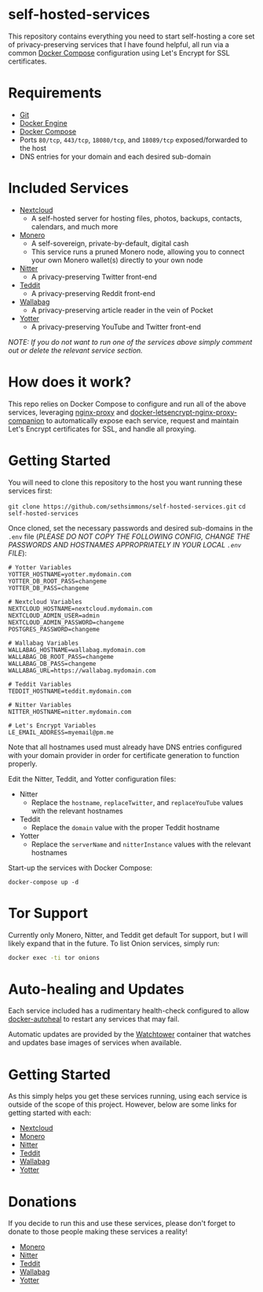 # self-hosted-services

This repository contains everything you need to start self-hosting a core set of privacy-preserving services that I have found helpful, all run via a common [Docker Compose](https://docs.docker.com/compose/) configuration using Let's Encrypt for SSL certificates.

# Requirements

* [Git](https://git-scm.com/downloads)
* [Docker Engine](https://docs.docker.com/engine/install/)
* [Docker Compose](https://docs.docker.com/compose/install/)
* Ports `80/tcp`, `443/tcp`, `18080/tcp`, and `18089/tcp` exposed/forwarded to the host
* DNS entries for your domain and each desired sub-domain

# Included Services

* [Nextcloud](https://github.com/nextcloud/server)
  * A self-hosted server for hosting files, photos, backups, contacts, calendars, and much more
* [Monero](https://github.com/sethsimmons/simple-monerod-docker)
  * A self-sovereign, private-by-default, digital cash
  * This service runs a pruned Monero node, allowing you to connect your own Monero wallet(s) directly to your own node
* [Nitter](https://github.com/zedeus/nitter)
  * A privacy-preserving Twitter front-end
* [Teddit](https://codeberg.org/teddit/teddit)
  * A privacy-preserving Reddit front-end
* [Wallabag](https://github.com/wallabag/wallabag)
  * A privacy-preserving article reader in the vein of Pocket
* [Yotter](https://github.com/ytorg/yotter)
  * A privacy-preserving YouTube and Twitter front-end

*NOTE: If you do not want to run one of the services above simply comment out or delete the relevant service section.*

# How does it work?

This repo relies on Docker Compose to configure and run all of the above services, leveraging [nginx-proxy](https://github.com/nginx-proxy/nginx-proxy) and [docker-letsencrypt-nginx-proxy-companion](https://github.com/nginx-proxy/docker-letsencrypt-nginx-proxy-companion) to automatically expose each service, request and maintain Let's Encrypt certificates for SSL, and handle all proxying.

# Getting Started

You will need to clone this repository to the host you want running these services first:

`git clone https://github.com/sethsimmons/self-hosted-services.git`
`cd self-hosted-services`

Once cloned, set the necessary passwords and desired sub-domains in the `.env` file (*PLEASE DO NOT COPY THE FOLLOWING CONFIG, CHANGE THE PASSWORDS AND HOSTNAMES APPROPRIATELY IN YOUR LOCAL `.env` FILE*):

```
# Yotter Variables
YOTTER_HOSTNAME=yotter.mydomain.com
YOTTER_DB_ROOT_PASS=changeme
YOTTER_DB_PASS=changeme

# Nextcloud Variables
NEXTCLOUD_HOSTNAME=nextcloud.mydomain.com
NEXTCLOUD_ADMIN_USER=admin
NEXTCLOUD_ADMIN_PASSWORD=changeme
POSTGRES_PASSWORD=changeme

# Wallabag Variables
WALLABAG_HOSTNAME=wallabag.mydomain.com
WALLABAG_DB_ROOT_PASS=changeme
WALLABAG_DB_PASS=changeme
WALLABAG_URL=https://wallabag.mydomain.com

# Teddit Variables
TEDDIT_HOSTNAME=teddit.mydomain.com

# Nitter Variables
NITTER_HOSTNAME=nitter.mydomain.com

# Let's Encrypt Variables
LE_EMAIL_ADDRESS=myemail@pm.me
```

Note that all hostnames used must already have DNS entries configured with your domain provider in order for certificate generation to function properly.

Edit the Nitter, Teddit, and Yotter configuration files:

* Nitter
  * Replace the `hostname`, `replaceTwitter`, and `replaceYouTube` values with the relevant hostnames
* Teddit
  * Replace the `domain` value with the proper Teddit hostname
* Yotter
  * Replace the `serverName` and `nitterInstance` values with the relevant hostnames

Start-up the services with Docker Compose:

`docker-compose up -d`

# Tor Support

Currently only Monero, Nitter, and Teddit get default Tor support, but I will likely expand that in the future. To list Onion services, simply run:

```bash
docker exec -ti tor onions
```

# Auto-healing and Updates

Each service included has a rudimentary health-check configured to allow [docker-autoheal](https://github.com/willfarrell/docker-autoheal) to restart any services that may fail.

Automatic updates are provided by the [Watchtower](https://containrrr.dev/watchtower/) container that watches and updates base images of services when available.

# Getting Started

As this simply helps you get these services running, using each service is outside of the scope of this project. However, below are some links for getting started with each:

* [Nextcloud](https://docs.nextcloud.com/server/21/user_manual/en/)
* [Monero](https://sethsimmons.me/guides/run-a-monero-node/#sending-commands-to-your-node)
* [Nitter](https://nitter.net/about)
* [Teddit](https://codeberg.org/teddit/teddit)
* [Wallabag](https://www.wallabag.it/en/features)
* [Yotter](https://github.com/ytorg/yotter)

# Donations

If you decide to run this and use these services, please don't forget to donate to those people making these services a reality!

* [Monero](https://ccs.getmonero.org/funding-required/)
* [Nitter](https://github.com/zedeus/nitter#nitter)
* [Teddit](https://codeberg.org/teddit/teddit#teddit)
* [Wallabag](https://liberapay.com/wallabag/donate)
* [Yotter](https://github.com/pluja/pluja/blob/main/SUPPORT.md)